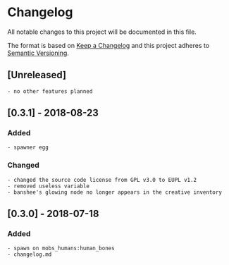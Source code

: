 # Changelog
All notable changes to this project will be documented in this file.

The format is based on [Keep a Changelog](http://keepachangelog.com/en/1.0.0/)
and this project adheres to [Semantic Versioning](https://semver.org/).


## [Unreleased]

	- no other features planned


## [0.3.1] - 2018-08-23
### Added

	- spawner egg

### Changed

	- changed the source code license from GPL v3.0 to EUPL v1.2
	- removed useless variable
	- banshee's glowing node no longer appears in the creative inventory



## [0.3.0] - 2018-07-18
### Added

	- spawn on mobs_humans:human_bones
	- changelog.md
